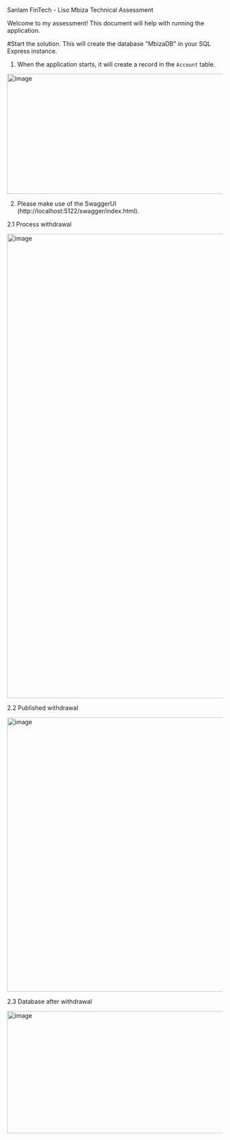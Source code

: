 Sanlam FinTech - Liso Mbiza Technical Assessment

Welcome to my assessment! 
This document will help with running the application.

#Start the solution.
This will create the database "MbizaDB" in your SQL Express instance.

1. When the application starts, it will create a record in the `Account` table.

<img width="797" height="280" alt="image" src="https://github.com/user-attachments/assets/6ac41d7a-3879-4a45-add5-6d72ed88af40" />

2. Please make use of the SwaggerUI (http://localhost:5122/swagger/index.html).

2.1 Process withdrawal

<img width="1858" height="1083" alt="image" src="https://github.com/user-attachments/assets/9decc7a6-fda4-4869-ac23-51c9dbc7579f" />

2.2 Published withdrawal

<img width="991" height="640" alt="image" src="https://github.com/user-attachments/assets/30aad077-ad53-4b0a-96dc-d8c4cbee39e3" />

2.3 Database after withdrawal

<img width="803" height="285" alt="image" src="https://github.com/user-attachments/assets/fd57052e-7669-426d-98c0-85f85dd5ccd9" />

